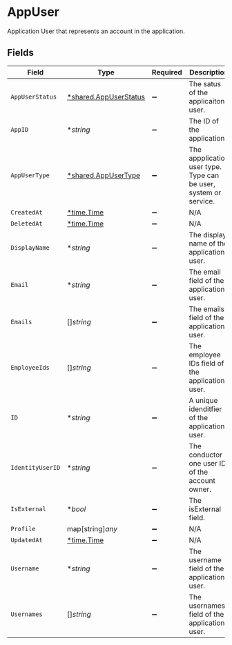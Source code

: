 # AppUser

Application User that represents an account in the application.


## Fields

| Field                                                                | Type                                                                 | Required                                                             | Description                                                          |
| -------------------------------------------------------------------- | -------------------------------------------------------------------- | -------------------------------------------------------------------- | -------------------------------------------------------------------- |
| `AppUserStatus`                                                      | [*shared.AppUserStatus](../../../pkg/models/shared/appuserstatus.md) | :heavy_minus_sign:                                                   | The satus of the applicaiton user.                                   |
| `AppID`                                                              | **string*                                                            | :heavy_minus_sign:                                                   | The ID of the application.                                           |
| `AppUserType`                                                        | [*shared.AppUserType](../../../pkg/models/shared/appusertype.md)     | :heavy_minus_sign:                                                   | The appplication user type. Type can be user, system or service.     |
| `CreatedAt`                                                          | [*time.Time](https://pkg.go.dev/time#Time)                           | :heavy_minus_sign:                                                   | N/A                                                                  |
| `DeletedAt`                                                          | [*time.Time](https://pkg.go.dev/time#Time)                           | :heavy_minus_sign:                                                   | N/A                                                                  |
| `DisplayName`                                                        | **string*                                                            | :heavy_minus_sign:                                                   | The display name of the application user.                            |
| `Email`                                                              | **string*                                                            | :heavy_minus_sign:                                                   | The email field of the application user.                             |
| `Emails`                                                             | []*string*                                                           | :heavy_minus_sign:                                                   | The emails field of the application user.                            |
| `EmployeeIds`                                                        | []*string*                                                           | :heavy_minus_sign:                                                   | The employee IDs field of the application user.                      |
| `ID`                                                                 | **string*                                                            | :heavy_minus_sign:                                                   | A unique idenditfier of the application user.                        |
| `IdentityUserID`                                                     | **string*                                                            | :heavy_minus_sign:                                                   | The conductor one user ID of the account owner.                      |
| `IsExternal`                                                         | **bool*                                                              | :heavy_minus_sign:                                                   | The isExternal field.                                                |
| `Profile`                                                            | map[string]*any*                                                     | :heavy_minus_sign:                                                   | N/A                                                                  |
| `UpdatedAt`                                                          | [*time.Time](https://pkg.go.dev/time#Time)                           | :heavy_minus_sign:                                                   | N/A                                                                  |
| `Username`                                                           | **string*                                                            | :heavy_minus_sign:                                                   | The username field of the application user.                          |
| `Usernames`                                                          | []*string*                                                           | :heavy_minus_sign:                                                   | The usernames field of the application user.                         |